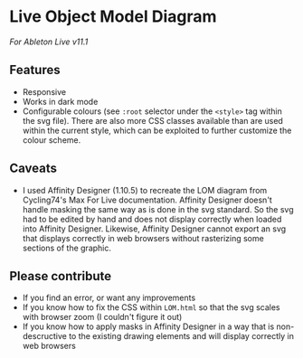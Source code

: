 # Live Object Model Diagram

*For Ableton Live v11.1*

## Features
- Responsive
- Works in dark mode
- Configurable colours (see `:root` selector under the `<style>` tag within the svg file). There are also more CSS classes available than are used within the current style, which can be exploited to further customize the colour scheme.

## Caveats
- I used Affinity Designer (1.10.5) to recreate the LOM diagram from Cycling74's Max For Live documentation. Affinity Designer doesn't handle masking the same way as is done in the svg standard. So the svg had to be edited by hand and does not display correctly when loaded into Affinity Designer. Likewise, Affinity Designer cannot export an svg that displays correctly in web browsers without rasterizing some sections of the graphic.

## Please contribute
- If you find an error, or want any improvements
- If you know how to fix the CSS within `LOM.html` so that the svg scales with browser zoom (I couldn't figure it out)
- If you know how to apply masks in Affinity Designer in a way that is non-descructive to the existing drawing elements and will display correctly in web browsers
